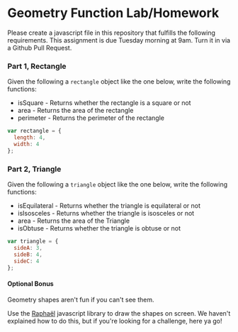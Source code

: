 # Geometry Function Lab/Homework

Please create a javascript file in this repository that fulfills the following requirements. This assignment is due Tuesday morning at 9am. Turn it in via a Github Pull Request. 

### Part 1, Rectangle

Given the following a `rectangle` object like the one below, write the following functions:

* isSquare - Returns whether the rectangle is a square or not
* area - Returns the area of the rectangle
* perimeter - Returns the perimeter of the rectangle

```javascript
var rectangle = {
  length: 4,
  width: 4
};
```

### Part 2, Triangle

Given the following a `triangle` object like the one below, write the following functions:

* isEquilateral - Returns whether the triangle is equilateral or not
* isIsosceles - Returns whether the triangle is isosceles or not
* area - Returns the area of the Triangle
* isObtuse - Returns whether the triangle is obtuse or not

```javascript
var triangle = {
  sideA: 3,
  sideB: 4,
  sideC: 4
};
```

#### Optional Bonus

Geometry shapes aren't fun if you can't see them. 

Use the [Raphaël](http://raphaeljs.com/) javascript library to draw the shapes on screen. We haven't explained how to do this, but if you're looking for a challenge, here ya go!
